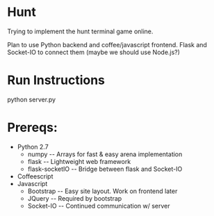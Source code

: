 Hunt
==========
Trying to implement the hunt terminal game online.

Plan to use Python backend and coffee/javascript frontend.
Flask and Socket-IO to connect them (maybe we should
use Node.js?)

# Run Instructions
python server.py

# Prereqs:
 * Python 2.7
     * numpy          -- Arrays for fast & easy arena implementation
     * flask          -- Lightweight web framework      
     * flask-socketIO -- Bridge between flask and Socket-IO 
 * Coffeescript
 * Javascript
     * Bootstrap -- Easy site layout. Work on frontend later
     * JQuery    -- Required by bootstrap
     * Socket-IO -- Continued communication w/ server
